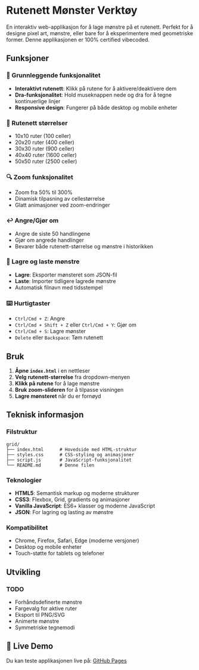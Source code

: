 # Rutenett Mønster Verktøy

En interaktiv web-applikasjon for å lage mønstre på et rutenett. Perfekt for å designe pixel art, mønstre, eller bare for å eksperimentere med geometriske former. Denne applikasjonen er 100% certified vibecoded.

## Funksjoner

### 🎯 Grunnleggende funksjonalitet

- **Interaktivt rutenett**: Klikk på rutene for å aktivere/deaktivere dem
- **Dra-funksjonalitet**: Hold museknappen nede og dra for å tegne kontinuerlige linjer
- **Responsive design**: Fungerer på både desktop og mobile enheter

### 📐 Rutenett størrelser

- 10x10 ruter (100 celler)
- 20x20 ruter (400 celler)
- 30x30 ruter (900 celler)
- 40x40 ruter (1600 celler)
- 50x50 ruter (2500 celler)

### 🔍 Zoom funksjonalitet

- Zoom fra 50% til 300%
- Dinamisk tilpasning av cellestørrelse
- Glatt animasjoner ved zoom-endringer

### ↩️ Angre/Gjør om

- Angre de siste 50 handlingene
- Gjør om angrede handlinger
- Bevarer både rutenett-størrelse og mønstre i historikken

### 💾 Lagre og laste mønstre

- **Lagre**: Eksporter mønsteret som JSON-fil
- **Laste**: Importer tidligere lagrede mønstre
- Automatisk filnavn med tidsstempel

### ⌨️ Hurtigtaster

- `Ctrl/Cmd + Z`: Angre
- `Ctrl/Cmd + Shift + Z` eller `Ctrl/Cmd + Y`: Gjør om
- `Ctrl/Cmd + S`: Lagre mønster
- `Delete` eller `Backspace`: Tøm rutenett

## Bruk

1. **Åpne `index.html`** i en nettleser
2. **Velg rutenett-størrelse** fra dropdown-menyen
3. **Klikk på rutene** for å lage mønstre
4. **Bruk zoom-slideren** for å tilpasse visningen
5. **Lagre mønsteret** når du er fornøyd

## Teknisk informasjon

### Filstruktur

```text
grid/
├── index.html      # Hovedside med HTML-struktur
├── styles.css      # CSS-styling og animasjoner
├── script.js       # JavaScript-funksjonalitet
└── README.md       # Denne filen
```

### Teknologier

- **HTML5**: Semantisk markup og moderne strukturer
- **CSS3**: Flexbox, Grid, gradients og animasjoner
- **Vanilla JavaScript**: ES6+ klasser og moderne JavaScript
- **JSON**: For lagring og lasting av mønstre

### Kompatibilitet

- Chrome, Firefox, Safari, Edge (moderne versjoner)
- Desktop og mobile enheter
- Touch-støtte for tablets og telefoner

## Utvikling

### TODO

- Forhåndsdefinerte mønstre
- Fargevalg for aktive ruter
- Eksport til PNG/SVG
- Animerte mønstre
- Symmetriske tegnemodi

## 🚀 Live Demo

Du kan teste applikasjonen live på: [GitHub Pages](https://jonasnico.github.io/grid/)
